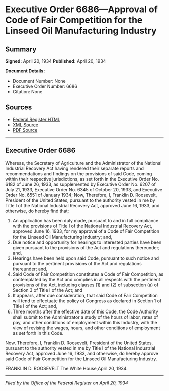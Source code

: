 # Executive Order 6686—Approval of Code of Fair Competition for the Linseed Oil Manufacturing Industry

## Summary

**Signed:** April 20, 1934
**Published:** April 20, 1934

**Document Details:**
- Document Number: None
- Executive Order Number: 6686
- Citation: None

## Sources
- [Federal Register HTML](https://www.presidency.ucsb.edu/documents/executive-order-6686-approval-code-fair-competition-for-the-linseed-oil-manufacturing)
- [XML Source](None)
- [PDF Source](None)

---

## Executive Order 6686

Whereas, the Secretary of Agriculture and the Administrator of the National Industrial Recovery Act having rendered their separate reports and recommendations and findings on the provisions of said Code, coming within their respective jurisdictions, as set forth in the Executive Order No. 6182 of June 26, 1933, as supplemented by Executive Order No. 6207 of July 21, 1933, Executive Order No. 6345 of October 20, 1933, and Executive Order No. 6551 of January 1934;
Now, Therefore, I, Franklin D. Roosevelt, President of the United States, pursuant to the authority vested in me by Title I of the National Industrial Recovery Act, approved June 16, 1933, and otherwise, do hereby find that;
1. An application has been duly made, pursuant to and in full compliance with the provisions of Title I of the National Industrial Recovery Act, approved June 16, 1933, for my approval of a Code of Fair Competition for the Linseed Oil Manufacturing Industry; and,
2. Due notice and opportunity for hearings to interested parties have been given pursuant to the provisions of the Act and regulations thereunder; and,
3. Hearings have been held upon said Code, pursuant to such notice and pursuant to the pertinent provisions of the Act and regulations thereunder; and,
4. Said Code of Fair Competition constitutes a Code of Fair Competition, as contemplated by the Act and complies in all respects with the pertinent provisions of the Act, including clauses (1) and (2) of subsection (a) of Section 3 of Title I of the Act; and
5. It appears, after due consideration, that said Code of Fair Competition will tend to effectuate the policy of Congress as declared in Section 1 of Title I of the Act; and,
6. Three months after the effective date of this Code, the Code Authority shall submit to the Administrator a study of the hours of labor, rates of pay, and other conditions of employment within this Industry, with the view of revising the wages, hours, and other conditions of employment as set forth in this Code.

Now, Therefore, I, Franklin D. Roosevelt, President of the United States, pursuant to the authority vested in me by Title I of the National Industrial Recovery Act, approved June 16, 1933, and otherwise, do hereby approve said Code of Fair Competition for the Linseed Oil Manufacturing Industry.

FRANKLIN D. ROOSEVELT
The White House,April 20, 1934.

---

*Filed by the Office of the Federal Register on April 20, 1934*
